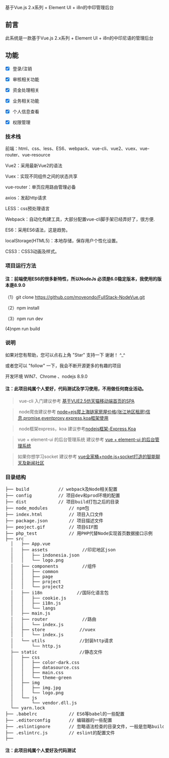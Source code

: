 
基于Vue.js 2.x系列 + Element UI + i8n的中印管理后台

## 前言 ##

此系统是一款基于Vue.js 2.x系列 + Element UI + i8n的中印尼语的管理后台

## 功能 ##

- [x] 登录/注销
- [x] 审核相关功能
- [x] 资金处理相关
- [x] 业务相关功能
- [x] 个人信息查看
- [x] 权限管理


### 技术栈

前端：html、css、less、ES6、webpack、vue-cli、vue2、vuex、vue-router、vue-resource

Vue2：采用最新Vue2的语法

Vuex：实现不同组件之间的状态共享

vue-router：单页应用路由管理必备

axios：发起http请求

LESS：css预处理语言

Webpack：自动化构建工具，大部分配置vue-cli脚手架已经弄好了，很方便.

ES6：采用ES6语法，这是趋势。

localStorage(HTML5)：本地存储，保存用户个性化设置。

CSS3：CSS3动画及样式。

### 项目运行方法

#### 注：前端使用ES6的很多新特性，所以NodeJs 必须是6.0稳定版本，我使用的版本是8.9.0

（1）git clone https://github.com/moveondo/FullStack-NodeVue.git

（2）npm install

（3）npm run dev

 (4)npm run build


### 说明

如果对您有帮助，您可以点右上角 "Star" 支持一下 谢谢！ ^_^

或者您可以 "follow" 一下，我会不断开源更多的有趣的项目

开发环境 WIN7、Chrome 、nodejs 8.9.0

#### 注：此项目纯属个人爱好，代码测试及学习使用，不用做任何商业活动。


>  vue-cli 入门建议参考 [基于VUE2.5仿天猫移动端首页的SPA](https://github.com/moveondo/VUE-Taobao)

>  node爬虫建议参考 [node+ejs爬上海链家房屋价格(张江地区租房)信息,promise,eventproxy,express,koa框架使用](https://github.com/moveondo/nodeJs-Reptile)  

> node框架express，koa 建议参考[nodejs框架-Express,Koa](https://github.com/moveondo/NodeJsFrame)


> vue + element-ui 的后台管理系统 建议参考 [ vue + element-ui 的后台管理系统](https://github.com/moveondo/vue-ManageSystem)

> 如果你想学习socket 建议参考 [vue全家桶+node.js+socket打造的智能聊天及新闻社区](https://github.com/moveondo/CloudNews)


### 目录结构

<pre>
├── build			// webpack及Node相关配置
├── config			// 项目dev和prod环境的配置
├── dist			// 项目build打包之后的目录
├── node_modules		// npm包
├── index.html			// 项目入口文件
├── package.json		// 项目描述文件
├── peoject.gif			// 项目GIF图
├── php_test			// 用PHP代替Node实现首页数据接口示例
├── src
  │   ├── App.vue
  │   ├── assets             //印尼地区json  
  │   │   ├── indonesia.json
  │   │   └── logo.png
  │   ├── components         //组件
  │   │   ├── common
  │   │   ├── page
  │   │   ├── project
  │   │   └── project2
  │   ├── i18n             //国际化语言包
  │   │   ├── cookie.js    
  │   │   ├── i18n.js
  │   │   └── langs
  │   ├── main.js
  │   ├── router             //路由
  │   │   └── index.js
  │   ├── store             //vuex
  │   │   └── index.js
  │   └── utils             //封装http请求
  │       └── http.js
  ├── static                //静态文件
  │   ├── css
  │   │   ├── color-dark.css
  │   │   ├── datasource.css
  │   │   ├── main.css
  │   │   └── theme-green
  │   ├── img
  │   │   ├── img.jpg
  │   │   └── logo.png
  │   └── js
  │       └── vendor.dll.js
  └── yarn.lock
├── .babelrc			// ES6等babel的一些配置
├── .editorconfig		// 编辑器的一些配置
├── .eslintignore		// 忽略语法检查的目录文件，一般是忽略build和config目录
├── .eslintrc.js		// eslint的配置文件
├── 
</pre>


#### 注：此项目纯属个人爱好及代码测试
